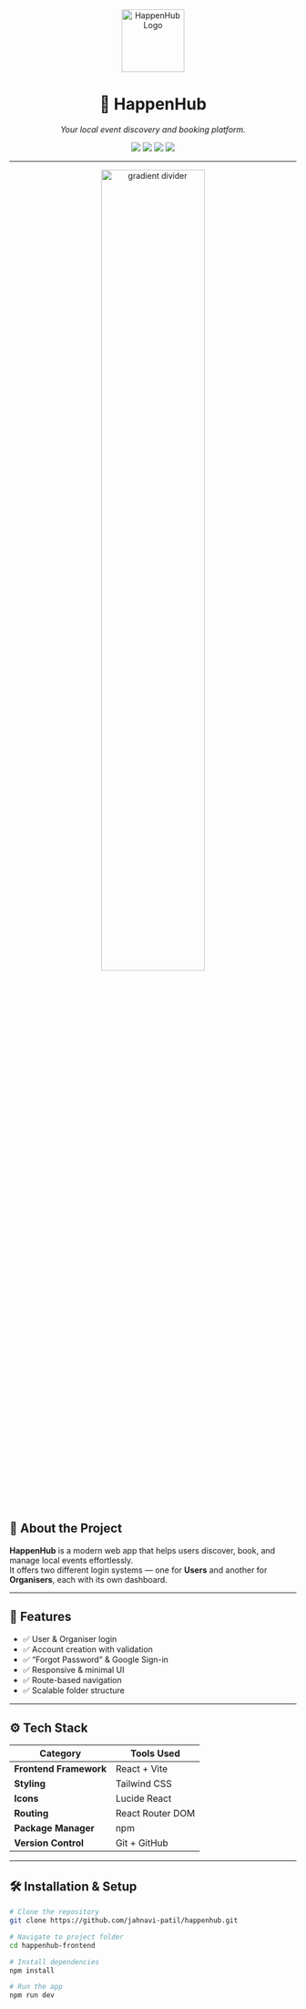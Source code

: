 <div align="center">
  <img 
    src="https://github.com/user-attachments/assets/979b9cef-1f14-4a52-b0ef-6014693f27d8" 
    alt="HappenHub Logo" 
    width="110"
  />
  <h1>🎉 HappenHub</h1>
  <p><i>Your local event discovery and booking platform.</i></p>

  <p>
    <img src="https://img.shields.io/badge/Frontend-React%20%2B%20Vite-blue?style=flat-square" />
    <img src="https://img.shields.io/badge/Styling-TailwindCSS-38B2AC?style=flat-square" />
    <img src="https://img.shields.io/badge/Routing-React%20Router%20DOM-orange?style=flat-square" />
    <img src="https://img.shields.io/badge/License-MIT-green?style=flat-square" />
  </p>
</div>

---

<p align="center">
  <img src="https://github.com/user-attachments/assets/bab992f8-7418-48d1-81f2-72ce1fcbdb0e" width="60%" alt="gradient divider"/>
</p>

## 🚀 About the Project

**HappenHub** is a modern web app that helps users discover, book, and manage local events effortlessly.  
It offers two different login systems — one for **Users** and another for **Organisers**, each with its own dashboard.

---

## 🌟 Features

- ✅ User & Organiser login  
- ✅ Account creation with validation  
- ✅ “Forgot Password” & Google Sign-in  
- ✅ Responsive & minimal UI  
- ✅ Route-based navigation  
- ✅ Scalable folder structure  

---

## ⚙️ Tech Stack

| Category | Tools Used |
|-----------|-------------|
| **Frontend Framework** | React + Vite |
| **Styling** | Tailwind CSS |
| **Icons** | Lucide React |
| **Routing** | React Router DOM |
| **Package Manager** | npm |
| **Version Control** | Git + GitHub |

---

## 🛠️ Installation & Setup

```bash
# Clone the repository
git clone https://github.com/jahnavi-patil/happenhub.git

# Navigate to project folder
cd happenhub-frontend

# Install dependencies
npm install

# Run the app
npm run dev
